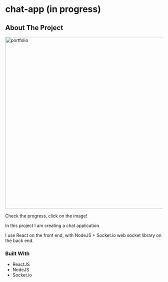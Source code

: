 # chat-app (in progress)

<!-- ABOUT THE PROJECT -->
## About The Project

[<img align="center" alt="portfolio" width="550px" src="https://user-images.githubusercontent.com/71411560/107294019-ee2ef880-6a6c-11eb-9a13-f7d326c7402b.png" />](https://inspiring-curran-d1fe7b.netlify.app/)

Check the progress, click on the image!

In this project I am creating a chat application.

I use  React on the front end, with NodeJS + Socket.io web socket library on the back end. 


### Built With

* ReactJS
* NodeJS
* Socket.io
